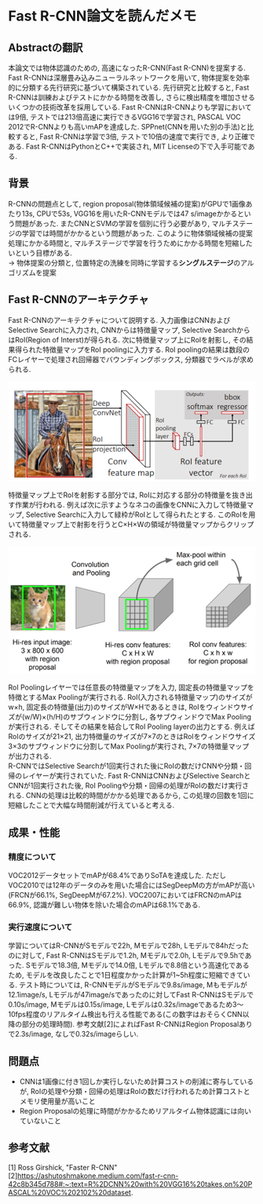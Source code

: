 # Fast R-CNN論文を読んだメモ

## Abstractの翻訳
本論文では物体認識のための, 高速になったR-CNN(Fast R-CNN)を提案する. Fast R-CNNは深層畳み込みニューラルネットワークを用いて, 物体提案を効率的に分類する先行研究に基づいて構築されている.
先行研究と比較すると, Fast R-CNNは訓練およびテストにかかる時間を改善し, さらに検出精度を増加させるいくつかの技術改革を採用している. Fast R-CNNはR-CNNよりも学習においては9倍, テストでは213倍高速に実行できるVGG16で学習され, PASCAL VOC 2012でR-CNNよりも高いmAPを達成した. SPPnet(CNNを用いた別の手法)と比較すると, Fast R-CNNは学習で3倍, テストで10倍の速度で実行でき, より正確である. Fast R-CNNはPythonとC++で実装され, MIT Licenseの下で入手可能である. 

## 背景
R-CNNの問題点として, region proposal(物体領域候補の提案)がGPUで1画像あたり13s, CPUで53s, VGG16を用いたR-CNNモデルでは47 s/imageかかるという問題があった. またCNNとSVMの学習を個別に行う必要があり, マルチステージの学習では時間がかかるという問題があった. このように物体領域候補の提案処理にかかる時間と, マルチステージで学習を行うためにかかる時間を短縮したいという目標がある.   
→ 物体提案の分類と, 位置特定の洗練を同時に学習する**シングルステージ**のアルゴリズムを提案

## Fast R-CNNのアーキテクチャ
Fast R-CNNのアーキテクチャについて説明する. 入力画像はCNNおよびSelective Searchに入力され, CNNからは特徴量マップ, Selective SearchからはRoI(Region of Interst)が得られる. 次に特徴量マップ上にRoIを射影し, その結果得られた特徴量マップをRoI poolingに入力する. RoI poolingの結果は数段のFCレイヤーで処理され回帰器でバウンディングボックス, 分類器でラベルが求められる.  

![faster-cnn-architecture](./images/fastr-cnn-architecture.png)

特徴量マップ上でRoIを射影する部分では, RoIに対応する部分の特徴量を抜き出す作業が行われる. 例えば次に示すようなネコの画像をCNNに入力して特徴量マップ, Selective Searchに入力して緑枠がRoIとして得られたとする. このRoIを用いて特徴量マップ上で射影を行うとC×H×Wの領域が特徴量マップからクリップされる.

![roi-intersection](./images/roi-pooling.png)

RoI Poolingレイヤーでは任意長の特徴量マップを入力, 固定長の特徴量マップを特徴とするMax Poolingが実行される. RoI(入力される特徴量マップ)のサイズがw×h, 固定長の特徴量(出力)のサイズがW×Hであるときは, RoIをウィンドウサイズが(w/W)×(h/H)のサブウィンドウに分割し, 各サブウィンドウでMax Poolingが実行される. そしてその結果を結合してRoI Pooling layerの出力とする. 例えばRoIのサイズが21×21, 出力特徴量のサイズが7×7のときはRoIをウィンドウサイズ3×3のサブウィンドウに分割してMax Poolingが実行され, 7×7の特徴量マップが出力される.  
R-CNNではSelective Searchが1回実行された後にRoIの数だけCNNや分類・回帰のレイヤーが実行されていた. Fast R-CNNはCNNおよびSelective SearchとCNNが1回実行された後, RoI Poolingや分類・回帰の処理がRoIの数だけ実行される. CNNの処理は比較的時間がかかる処理であるから, この処理の回数を1回に短縮したことで大幅な時間削減が行えていると考える.

## 成果・性能
### 精度について
VOC2012データセットでmAPが68.4%でありSoTAを達成した. ただしVOC2010では12年のデータのみを用いた場合にはSegDeepMの方がmAPが高い(FRCNが66.1%, SegDeepMが67.2%). VOC2007においてはFRCNのmAPは66.9%, 認識が難しい物体を除いた場合のmAPは68.1%である.

### 実行速度について
学習についてはR-CNNがSモデルで22h, Mモデルで28h, Lモデルで84hだったのに対して, Fast R-CNNはSモデルで1.2h, Mモデルで2.0h, Lモデルで9.5hであった. Sモデルで18.3倍, Mモデルで14.0倍, Lモデルで8.8倍という高速化であるため, モデルを改良したことで1日程度かかった計算が1~5h程度に短縮できている. 
テスト時については, R-CNNモデルがSモデルで9.8s/image, Mもモデルが12.1image/s, Lモデルが47image/sであったのに対してFast R-CNNはSモデルで0.10s/image, Mモデルは0.15s/image, Lモデルは0.32s/imageであるため3～10fps程度のリアルタイム検出も行える性能である(この数字はおそらくCNN以降の部分の処理時間). 参考文献[2]によればFast R-CNNはRegion Proposalありで2.3s/image, なしで0.32s/imageらしい.

## 問題点
- CNNは1画像に付き1回しか実行しないため計算コストの削減に寄与しているが, RoIの処理や分類・回帰の処理はRoIの数だけ行われるため計算コストとメモリ使用量が高いこと
- Region Proposalの処理に時間がかかるためリアルタイム物体認識には向いていないこと

## 参考文献
[1] Ross Girshick, "Faster R-CNN"
[2]https://ashutoshmakone.medium.com/fast-r-cnn-42c8b345d788#:~:text=R%2DCNN%20with%20VGG16%20takes,on%20PASCAL%20VOC%202102%20dataset.